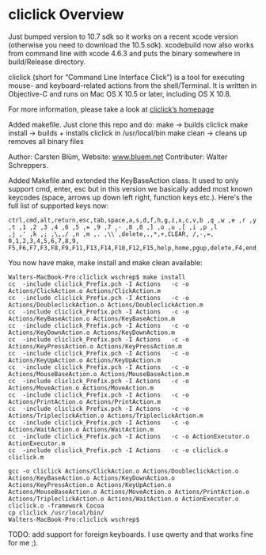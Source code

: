 cliclick Overview
=========================
Just bumped version to 10.7 sdk so it works on a recent xcode version (otherwise you need to download the 10.5.sdk).
xcodebuild now also works from command line with xcode 4.6.3 and puts the binary somewhere in build/Release directory.

cliclick (short for “Command Line Interface Click”) is a tool for executing mouse- and keyboard-related actions from the shell/Terminal. It is written in Objective-C and runs on Mac OS X 10.5 or later, including OS X 10.8.

For more information, please take a look at [cliclick’s homepage](http://www.bluem.net/jump/cliclick/)

Added makefile. Just clone this repo and do:
make -> builds cliclick
make install -> builds + installs cliclick in /usr/local/bin
make clean -> cleans up removes all binary files

Author: Carsten Blüm, Website: www.bluem.net 
Contributer: Walter Schreppers.

Added Makefile and extended the KeyBaseAction class. It used to only support cmd, enter, esc but in this version we basically added most
known keycodes (space, arrows up down left right, function keys etc.). Here's the full list of supported keys now:
``` 
ctrl,cmd,alt,return,esc,tab,space,a,s,d,f,h,g,z,x,c,v,b ,q ,w ,e ,r ,y ,t ,1 ,2 ,3 ,4 ,6 ,5 ,= ,9 ,7 ,- ,8 ,0 ,] ,o ,u ,[ ,i ,p ,l 
,j ,' ,k ,; ,\,,/ ,n ,m ,. ,\\`,delete,.,*,+,CLEAR, /,-,=, 0,1,2,3,4,5,6,7,8,9,
F5,F6,F7,F3,F8,F9,F11,F13,F14,F10,F12,F15,help,home,pgup,delete,F4,end,F2,pgdown,F1,left,right,down
```

You now have make, make install and make clean available:
```
Walters-MacBook-Pro:cliclick wschrep$ make install
cc  -include cliclick_Prefix.pch -I Actions   -c -o Actions/ClickAction.o Actions/ClickAction.m
cc  -include cliclick_Prefix.pch -I Actions   -c -o Actions/DoubleclickAction.o Actions/DoubleclickAction.m
cc  -include cliclick_Prefix.pch -I Actions   -c -o Actions/KeyBaseAction.o Actions/KeyBaseAction.m
cc  -include cliclick_Prefix.pch -I Actions   -c -o Actions/KeyDownAction.o Actions/KeyDownAction.m
cc  -include cliclick_Prefix.pch -I Actions   -c -o Actions/KeyPressAction.o Actions/KeyPressAction.m
cc  -include cliclick_Prefix.pch -I Actions   -c -o Actions/KeyUpAction.o Actions/KeyUpAction.m
cc  -include cliclick_Prefix.pch -I Actions   -c -o Actions/MouseBaseAction.o Actions/MouseBaseAction.m
cc  -include cliclick_Prefix.pch -I Actions   -c -o Actions/MoveAction.o Actions/MoveAction.m
cc  -include cliclick_Prefix.pch -I Actions   -c -o Actions/PrintAction.o Actions/PrintAction.m
cc  -include cliclick_Prefix.pch -I Actions   -c -o Actions/TripleclickAction.o Actions/TripleclickAction.m
cc  -include cliclick_Prefix.pch -I Actions   -c -o Actions/WaitAction.o Actions/WaitAction.m
cc  -include cliclick_Prefix.pch -I Actions   -c -o ActionExecutor.o ActionExecutor.m
cc  -include cliclick_Prefix.pch -I Actions   -c -o cliclick.o cliclick.m

gcc -o cliclick Actions/ClickAction.o Actions/DoubleclickAction.o Actions/KeyBaseAction.o Actions/KeyDownAction.o Actions/KeyPressAction.o Actions/KeyUpAction.o Actions/MouseBaseAction.o Actions/MoveAction.o Actions/PrintAction.o Actions/TripleclickAction.o Actions/WaitAction.o ActionExecutor.o cliclick.o -framework Cocoa
cp cliclick /usr/local/bin/
Walters-MacBook-Pro:cliclick wschrep$ 
```

TODO: add support for foreign keyboards. I use qwerty and that works fine for me ;). 

